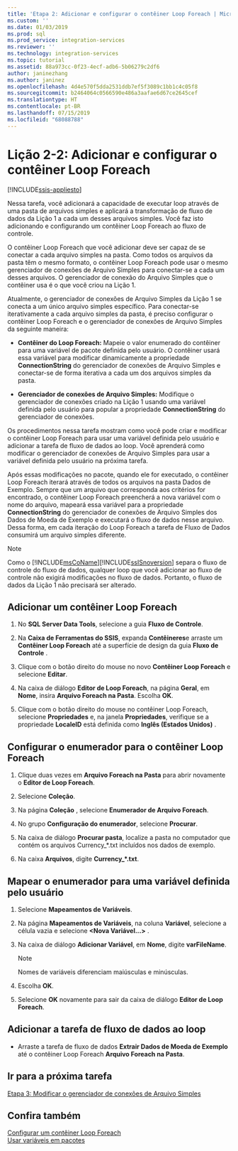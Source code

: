 ```yaml
---
title: 'Etapa 2: Adicionar e configurar o contêiner Loop Foreach | Microsoft Docs'
ms.custom: ''
ms.date: 01/03/2019
ms.prod: sql
ms.prod_service: integration-services
ms.reviewer: ''
ms.technology: integration-services
ms.topic: tutorial
ms.assetid: 88a973cc-0f23-4ecf-adb6-5b06279c2df6
author: janinezhang
ms.author: janinez
ms.openlocfilehash: 4d4e570f5dda2531ddb7ef5f3089c1bb1c4c05f8
ms.sourcegitcommit: b2464064c0566590e486a3aafae6d67ce2645cef
ms.translationtype: HT
ms.contentlocale: pt-BR
ms.lasthandoff: 07/15/2019
ms.locfileid: "68088788"
---
```

# <a name="lesson-2-2-add-and-configure-the-foreach-loop-container"></a>Lição 2-2: Adicionar e configurar o contêiner Loop Foreach

[!INCLUDE[ssis-appliesto](../includes/ssis-appliesto-ssvrpluslinux-asdb-asdw-xxx.md)]



Nessa tarefa, você adicionará a capacidade de executar loop através de uma pasta de arquivos simples e aplicará a transformação de fluxo de dados da Lição 1 a cada um desses arquivos simples. Você faz isto adicionando e configurando um contêiner Loop Foreach ao fluxo de controle.  
  
O contêiner Loop Foreach que você adicionar deve ser capaz de se conectar a cada arquivo simples na pasta. Como todos os arquivos da pasta têm o mesmo formato, o contêiner Loop Foreach pode usar o mesmo gerenciador de conexões de Arquivo Simples para conectar-se a cada um desses arquivos. O gerenciador de conexão do Arquivo Simples que o contêiner usa é o que você criou na Lição 1.  
  
Atualmente, o gerenciador de conexões de Arquivo Simples da Lição 1 se conecta a um único arquivo simples específico. Para conectar-se iterativamente a cada arquivo simples da pasta, é preciso configurar o contêiner Loop Foreach e o gerenciador de conexões de Arquivo Simples da seguinte maneira:  
  
-   **Contêiner do Loop Foreach:** Mapeie o valor enumerado do contêiner para uma variável de pacote definida pelo usuário. O contêiner usará essa variável para modificar dinamicamente a propriedade **ConnectionString** do gerenciador de conexões de Arquivo Simples e conectar-se de forma iterativa a cada um dos arquivos simples da pasta.  
  
-   **Gerenciador de conexões de Arquivo Simples:** Modifique o gerenciador de conexões criado na Lição 1 usando uma variável definida pelo usuário para popular a propriedade **ConnectionString** do gerenciador de conexões.  
  
Os procedimentos nessa tarefa mostram como você pode criar e modificar o contêiner Loop Foreach para usar uma variável definida pelo usuário e adicionar a tarefa de fluxo de dados ao loop. Você aprenderá como modificar o gerenciador de conexões de Arquivo Simples para usar a variável definida pelo usuário na próxima tarefa.  
  
Após essas modificações no pacote, quando ele for executado, o contêiner Loop Foreach iterará através de todos os arquivos na pasta Dados de Exemplo. Sempre que um arquivo que corresponda aos critérios for encontrado, o contêiner Loop Foreach preencherá a nova variável com o nome do arquivo, mapeará essa variável para a propriedade **ConnectionString** do gerenciador de conexões de Arquivo Simples dos Dados de Moeda de Exemplo e executará o fluxo de dados nesse arquivo. Dessa forma, em cada iteração do Loop Foreach a tarefa de Fluxo de Dados consumirá um arquivo simples diferente.  
  
> [!NOTE]  
> Como o [!INCLUDE[msCoName](../includes/msconame-md.md)][!INCLUDE[ssISnoversion](../includes/ssisnoversion-md.md)] separa o fluxo de controle do fluxo de dados, qualquer loop que você adicionar ao fluxo de controle não exigirá modificações no fluxo de dados. Portanto, o fluxo de dados da Lição 1 não precisará ser alterado.  
  
## <a name="add-a-foreach-loop-container"></a>Adicionar um contêiner Loop Foreach  
  
1.  No **SQL Server Data Tools**, selecione a guia **Fluxo de Controle**.  
  
2.  Na **Caixa de Ferramentas do SSIS**, expanda **Contêineres**e arraste um **Contêiner Loop Foreach** até a superfície de design da guia **Fluxo de Controle** .  
  
3.  Clique com o botão direito do mouse no novo **Contêiner Loop Foreach** e selecione **Editar**.  
  
4.  Na caixa de diálogo **Editor de Loop Foreach**, na página **Geral**, em **Nome**, insira **Arquivo Foreach na Pasta**. Escolha **OK**.  
  
5.  Clique com o botão direito do mouse no contêiner Loop Foreach, selecione **Propriedades** e, na janela **Propriedades**, verifique se a propriedade **LocaleID** está definida como **Inglês (Estados Unidos)** .  
  
## <a name="configure-the-enumerator-for-the-foreach-loop-container"></a>Configurar o enumerador para o contêiner Loop Foreach  
  
1.  Clique duas vezes em **Arquivo Foreach na Pasta** para abrir novamente o **Editor de Loop Foreach**.  
  
2.  Selecione **Coleção**.  
  
3.  Na página **Coleção** , selecione **Enumerador de Arquivo Foreach**.  
  
4.  No grupo **Configuração do enumerador**, selecione **Procurar**.  
  
5.  Na caixa de diálogo **Procurar pasta**, localize a pasta no computador que contém os arquivos Currency_*.txt incluídos nos dados de exemplo.

6.  Na caixa **Arquivos**, digite **Currency_\*.txt**.  
  
## <a name="map-the-enumerator-to-a-user-defined-variable"></a>Mapear o enumerador para uma variável definida pelo usuário  
  
1.  Selecione **Mapeamentos de Variáveis**.  
  
2.  Na página **Mapeamentos de Variáveis**, na coluna **Variável**, selecione a célula vazia e selecione **\<Nova Variável...>** .  
  
3.  Na caixa de diálogo **Adicionar Variável**, em **Nome**, digite **varFileName**.  
  
    > [!NOTE]  
    > Nomes de variáveis diferenciam maiúsculas e minúsculas.  
  
4.  Escolha **OK**.  
  
5.  Selecione **OK** novamente para sair da caixa de diálogo **Editor de Loop Foreach**.  
  
## <a name="add-the-data-flow-task-to-the-loop"></a>Adicionar a tarefa de fluxo de dados ao loop  
  
-   Arraste a tarefa de fluxo de dados **Extrair Dados de Moeda de Exemplo** até o contêiner Loop Foreach **Arquivo Foreach na Pasta**.  
  
## <a name="go-to-next-task"></a>Ir para a próxima tarefa  
[Etapa 3: Modificar o gerenciador de conexões de Arquivo Simples](../integration-services/lesson-2-3-modifying-the-flat-file-connection-manager.md)  
  
## <a name="see-also"></a>Confira também  
[Configurar um contêiner Loop Foreach](https://msdn.microsoft.com/library/519c6f96-5e1f-47d2-b96a-d49946948c25)  
[Usar variáveis em pacotes](https://msdn.microsoft.com/library/7742e92d-46c5-4cc4-b9a3-45b688ddb787)  
  
  
  
